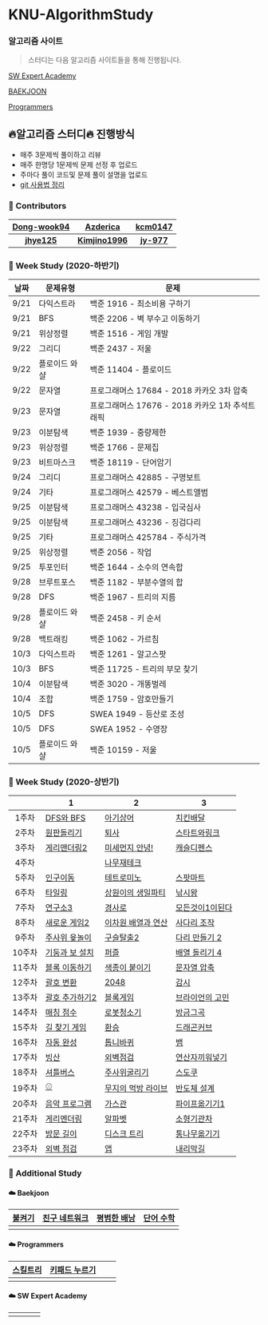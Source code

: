 # KNU-AlgorithmStudy

### 알고리즘 사이트

> 스터디는 다음 알고리즘 사이트들을 통해 진행됩니다.

[SW Expert Academy](https://swexpertacademy.com/main/main.do)

[BAEKJOON](https://www.acmicpc.net/)

[Programmers](https://programmers.co.kr/learn/challenges?tab=all_challenges)

## :fire:알고리즘 스터디:fire: 진행방식

- 매주 3문제씩 풀이하고 리뷰
- 매주 한명당 1문제씩 문제 선정 후 업로드
- 주마다 풀이 코드및 문제 풀이 설명을 업로드
- [git 사용법 정리](https://github.com/Dong-wook94/KNU-AlgorithmStudy/tree/master/Reference/Git%20%EA%B8%B0%EB%B3%B8%20%EC%82%AC%EC%9A%A9%EB%B2%95)



### :rainbow: Contributors
| [Dong-wook94](https://github.com/Dong-wook94) | [Azderica](https://github.com/Azderica) | [kcm0147](https://github.com/kcm0147) |
|:-------------------:|:-------------------:|:-------------------:|
|   **[jhye125](https://github.com/jhye125)**   | **[Kimjino1996](https://github.com/Kimjino1996)** | **[jy-977](https://github.com/jy-977)** |



### 🧠 Week Study (2020-하반기)

| 날짜 | 문제유형      | 문제                                            |
| ---- | ------------- | ----------------------------------------------- |
| 9/21 | 다익스트라    | 백준 1916 - 최소비용 구하기                     |
| 9/21 | BFS           | 백준 2206 - 벽 부수고 이동하기                  |
| 9/21 | 위상정렬      | 백준 1516 - 게임 개발                           |
| 9/22 | 그리디        | 백준 2437 - 저울                                |
| 9/22 | 플로이드 와샬 | 백준 11404 - 플로이드                           |
| 9/22 | 문자열        | 프로그래머스 17684 - 2018 카카오 3차 압축       |
| 9/23 | 문자열        | 프로그래머스 17676 - 2018 카카오 1차 추석트래픽 |
| 9/23 | 이분탐색      | 백준 1939 - 중량제한                            |
| 9/23 | 위상정렬      | 백준 1766 - 문제집                              |
| 9/23 | 비트마스크    | 백준 18119 - 단어암기                           |
| 9/24 | 그리디        | 프로그래머스 42885 - 구명보트                   |
| 9/24 | 기타          | 프로그래머스 42579 - 베스트앨범                 |
| 9/25 | 이분탐색      | 프로그래머스 43238 - 입국심사                   |
| 9/25 | 이분탐색      | 프로그래머스 43236 - 징검다리                   |
| 9/25 | 기타          | 프로그래머스 425784 - 주식가격                  |
| 9/25 | 위상정렬      | 백준 2056 - 작업                                |
| 9/25 | 투포인터      | 백준 1644 - 소수의 연속합                       |
| 9/28 | 브루트포스    | 백준 1182 - 부분수열의 합                       |
| 9/28 | DFS           | 백준 1967 - 트리의 지름                         |
| 9/28 | 플로이드 와샬 | 백준 2458 - 키 순서                             |
| 9/28 | 백트래킹      | 백준 1062 - 가르침                              |
| 10/3 | 다익스트라    | 백준 1261 - 알고스팟                            |
| 10/3 | BFS           | 백준 11725 - 트리의 부모 찾기                   |
| 10/4 | 이분탐색      | 백준 3020 - 개똥벌레                            |
| 10/4 | 조합          | 백준 1759 - 암호만들기                          |
| 10/5 | DFS           | SWEA 1949 - 등산로 조성                         |
| 10/5 | DFS           | SWEA 1952 - 수영장                              |
| 10/5 | 플로이드 와샬 | 백준 10159 - 저울                               |



### :rainbow: Week Study (2020-상반기)

|        | 1                                                            | 2                                                            | 3                                                            |
| :----: | ------------------------------------------------------------ | ------------------------------------------------------------ | ------------------------------------------------------------ |
| 1주차  | [DFS와 BFS](https://www.acmicpc.net/problem/1260)            | [아기상어](https://www.acmicpc.net/problem/16236)            | [치킨배달](https://www.acmicpc.net/problem/15686)            |
| 2주차  | [원판돌리기](https://www.acmicpc.net/problem/17822)          | [퇴사](https://www.acmicpc.net/problem/14501)                | [스타트와링크](https://www.acmicpc.net/problem/14889)        |
| 3주차  | [게리맨더링2](https://www.acmicpc.net/problem/17779)         | [미세먼지 안녕!](https://www.acmicpc.net/problem/17144)      | [캐슬디펜스](https://www.acmicpc.net/problem/17135)          |
| 4주차  |                                                              | [나무재테크](https://www.acmicpc.net/problem/16235)          |                                                              |
| 5주차  | [인구이동](https://www.acmicpc.net/problem/16234)            | [테트로미노](https://www.acmicpc.net/problem/14500)          | [스팟마트](https://swexpertacademy.com/main/code/problem/problemDetail.do?contestProbId=AW5jNL968dwDFATQ&categoryId=AW5jNL968dwDFATQ&categoryType=CODE) |
| 6주차  | [타일링](https://www.acmicpc.net/problem/1793)               | [상원이의 생일파티](https://www.swexpertacademy.com/main/code/problem/problemDetail.do?contestProbId=AWWO3kT6F2oDFAV4&categoryId=AWWO3kT6F2oDFAV4&categoryType=CODE) | [낚시왕](https://www.acmicpc.net/problem/17143)              |
| 7주차  | [연구소3](https://www.acmicpc.net/problem/17142)             | [경사로](https://www.acmicpc.net/problem/14890)              | [모든것이1이된다](https://swexpertacademy.com/main/code/problem/problemDetail.do?contestProbId=AWxpXbya0eIDFAWL&categoryId=AWxpXbya0eIDFAWL&categoryType=CODE) |
| 8주차  | [새로운 게임2](https://www.acmicpc.net/problem/17837)        | [이차원 배열과 연산](https://www.acmicpc.net/problem/17140)  | [사다리 조작](https://www.acmicpc.net/problem/15684)         |
| 9주차  | [주사위 윷놀이](https://www.acmicpc.net/problem/17825)       | [구슬탈출2](https://www.acmicpc.net/problem/13460)           | [다리 만들기 2](https://www.acmicpc.net/problem/17472)       |
| 10주차 | [기둥과 보 설치](https://programmers.co.kr/learn/courses/30/lessons/60061) | [퍼즐](https://www.acmicpc.net/problem/1525)                 | [배열 돌리기 4](https://www.acmicpc.net/problem/17406)       |
| 11주차 | [블록 이동하기](https://programmers.co.kr/learn/courses/30/lessons/60063) | [색종이 붙이기](https://www.acmicpc.net/problem/17136)       | [문자열 압축](https://programmers.co.kr/learn/courses/30/lessons/60057) |
| 12주차 | [괄호 변환](https://programmers.co.kr/learn/courses/30/lessons/60058) | [2048](https://www.acmicpc.net/problem/12094)                | [감시](https://www.acmicpc.net/problem/15683)                |
| 13주차 | [괄호 추가하기2](https://www.acmicpc.net/problem/16638)      | [블록게임](https://programmers.co.kr/learn/courses/30/lessons/42894) | [브라이언의 고민](https://programmers.co.kr/learn/courses/30/lessons/1830) |
| 14주차 | [매칭 점수](https://programmers.co.kr/learn/courses/30/lessons/42893) | [로봇청소기](https://www.acmicpc.net/problem/14503)          | [방금그곡](https://programmers.co.kr/learn/courses/30/lessons/17683) |
| 15주차 | [길 찾기 게임](https://programmers.co.kr/learn/courses/30/lessons/42892) | [환승](https://www.acmicpc.net/problem/5214)                 | [드래곤커브](https://www.acmicpc.net/problem/15685)          |
| 16주차 | [자동 완성](https://programmers.co.kr/learn/courses/30/lessons/17685) | [톱니바퀴](https://www.acmicpc.net/problem/14891)            | [뱀](https://www.acmicpc.net/problem/3190)                   |
| 17주차 | [빙산](https://www.acmicpc.net/problem/2573)                 | [외벽점검](https://programmers.co.kr/learn/courses/30/lessons/60062) | [연산자끼워넣기](https://www.acmicpc.net/problem/14888)      |
| 18주차 | [셔틀버스](https://programmers.co.kr/learn/courses/30/lessons/17678) | [주사위굴리기](https://www.acmicpc.net/problem/14499)        | [스도쿠](https://www.acmicpc.net/problem/2580)               |
| 19주차 | [⚾](https://www.acmicpc.net/problem/17281)                   | [무지의 먹방 라이브](https://programmers.co.kr/learn/courses/30/lessons/42891) | [반도체 설계](https://www.acmicpc.net/problem/2352)          |
| 20주차 | [음악 프로그램](https://www.acmicpc.net/problem/2623)        | [가스관](https://www.acmicpc.net/problem/2931)               | [파이프옮기기1](https://www.acmicpc.net/problem/17070)       |
| 21주차 | [게리멘더링](https://www.acmicpc.net/problem/17471)          | [알파벳](https://www.acmicpc.net/problem/1987)               | [소형기관차](https://www.acmicpc.net/problem/2616)           |
| 22주차 | [방문 길이](https://programmers.co.kr/learn/courses/30/lessons/49994) | [디스크 트리](https://www.acmicpc.net/problem/7432)          | [통나무옮기기](https://www.acmicpc.net/problem/1938)         |
| 23주차 | [외벽 점검](https://programmers.co.kr/learn/courses/30/lessons/60062) | [앱](https://www.acmicpc.net/problem/7579)                   | [내리막길](https://www.acmicpc.net/problem/1520)             |


### :rainbow: Additional Study

#### :cloud: Baekjoon

| [불켜기](https://www.acmicpc.net/problem/11967) | [친구 네트워크](https://www.acmicpc.net/problem/4195) | [평범한 배낭](https://www.acmicpc.net/problem/12865) | [단어 수학](https://www.acmicpc.net/problem/1339) |
| ----------------------------------------------- | ----------------------------------------------------- | ---------------------------------------------------- | ------------------------------------------------- |
|                                                 |                                                       |                                                      |                                                   |



#### :cloud: Programmers

| [스킬트리](https://programmers.co.kr/learn/courses/30/lessons/49993) | [키패드 누르기](https://programmers.co.kr/learn/courses/30/lessons/67256?language=java) |      |      |
| ------------------------------------------------------------ | ------------------------------------------------------------ | ---- | ---- |
|                                                              |                                                              |      |      |



#### :cloud: SW Expert Academy

|      |      |      |      |
| ---- | ---- | ---- | ---- |
|      |      |      |      |


